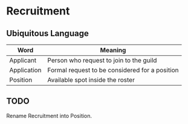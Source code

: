 # Recruitment

## Ubiquitous Language

| Word | Meaning |
|------|---------|
| Applicant | Person who request to join to the guild |
| Application | Formal request to be considered for a position |
| Position | Available spot inside the roster |

## TODO

Rename Recruitment into Position.
